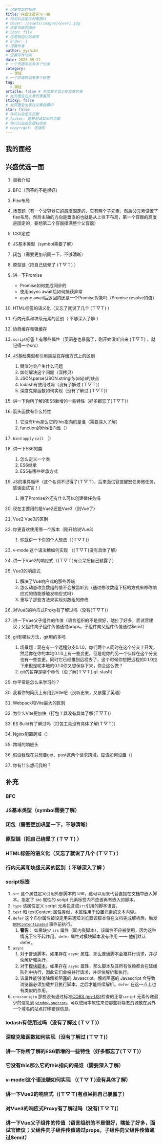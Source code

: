 ```yaml
---
# 这是文章的标题
title: 兴盛优选实习一面
# 你可以自定义封面图片
# cover: /assets/images/cover1.jpg
# 这是页面的图标
# icon: file
# 这是侧边栏的顺序
# order: 3
# 设置作者
author: yyshino
# 设置写作时间
date: 2023-05-22
# 一个页面可以有多个分类
category:
  - 面经
# 一个页面可以有多个标签
tag:
  - 面经
article: false # 非文章不显示在文章列表
# 此页面会在文章列表置顶
sticky: false
# 此页面会出现在文章收藏中
star: false
# 你可以自定义页脚
# footer: 这是测试显示的页脚
# 你可以自定义版权信息
# copyright: 无版权
---
```


## 我的面经

## 兴盛优选一面

1. 自我介绍

2. BFC（回答的不是很好）

3. Flex布局

4. 场景题（有一个父容器它的高度固定的，它有两个子元素，然后父元素设置了flex布局，然后主轴的方向是垂直的也就是从上往下布局，第一个容器的高度是固定的，要想第二个容器撑满整个父容器）

5. CSS定位
6. JS基本类型（symbol需要了解）
7. 闭包（需要更加巩固一下，不够清晰）
8. 原型链（把自己绕晕了 (Ｔ▽Ｔ) ）
9. 讲一下Promise
   - Promise如何变成同步的
   - 使用async await后如何捕获异常
   - async await后返回的还是一个Promise对象吗（Promise resolve的值）
10. HTML标签的语义化（又忘了就说了几个 (Ｔ▽Ｔ) ）
11. 行内元素和块级元素的区别（ 不够深入了解 ）
12. 协商缓存和强缓存
13. `script`标签上有哪些属性（英语差也暴露了，刚开始没听出来  (Ｔ▽Ｔ) ，就记得一个src）
14. JS基础类型和引用类型在存储方式上的区别
    1. 赋值时会产生什么问题
    2. 如何解决这个问题（深拷贝）
    3. JSON.parse(JSON.stringify(obj))的缺点
    4. lodash有使用过吗（没有了解过 (Ｔ▽Ｔ)）
    5. 深度克隆函数如何实现（没有了解过 (Ｔ▽Ｔ)）
15. 讲一下你所了解的ES6新增的一些特性（好多都忘了(Ｔ▽Ｔ)）
16. 箭头函数有什么特性
    1. 它没有this那么它的this指向的是谁（需要深入了解）
    2. function的this指向谁（）
17. `bind` `apply` `call` （）
18. 讲一下ES6的类
    1. 怎么定义一个类
    2. ES6继承
    3. ES5有哪些继承方式
19. JS的事件循环（这个名词不记得了(Ｔ▽Ｔ)，后来面试官提醒宏任务微任务，感谢面试官！）
    1. 除了Promise外还有什么可以创建微任务吗
20. 现在主要用的是Vue2还是Vue3（到Vue了）
21. Vue2 Vue3的区别
22. 你更喜欢使用哪一个版本（刚开始说Vue3）
    1. 你就讲一下你的个人想法（(Ｔ▽Ｔ)）
23. v-model这个语法糖如何实现 （(Ｔ▽Ｔ)没有具体了解）
24. 讲一下Vue2的响应式（(Ｔ▽Ｔ)有点呆把自己暴露了）
25. Vue3的响应式
    1. 解决了Vue响应式的那些弊端
    2. 怎么动态改变数组的值不会被监听到（通过修改数组下标的方式来修改响应式的值能够触发响应式吗）
    3. 重写了那些方法来实现对数组的修改
26. 对Vue3的响应式Proxy有了解过吗（没有(Ｔ▽Ｔ)）
27. 讲一下Vue父子组件的传值（语言组织的不是很好，瞎扯了好多，面试官建议；父组件向子组件传值通过props，子组件向父组件传值通过$emit）
28. git有哪些方法，git用的多吗
    1. 场景题：现在有一个远程分支0.1.0，你们两个人同时在这个分支上开发，然后你在你的本地0.1.0上有一些变更，但是呢你的另一个伙伴在这个分支也有一些变更，同时它已经推到远程去了，这个时候你想把远程的0.1.0拉下来但是呢本地的0.1.0你又想保存下来，你会这么做？
    2. git的暂存是哪个命令（没了解(Ｔ▽Ｔ),git stash）
29. 你平常是怎么来学习的？
30. 我看你的简历上有用到Vite吧（没听出来，又暴露了英语）
31. Webpack和Vite最大的区别 
32. 为什么Vite更加快（打包工具没有具体了解(Ｔ▽Ｔ)）
33. ES Build有了解过吗（打包工具没有具体了解(Ｔ▽Ｔ)）
34. Nginx配置跨域（）
35. 跨域的响应头
36. 假设我现在只想要get、post这两个请求跨域，应该如何设置（）
37. 你有什么想问我的？





## 补充



### BFC



### JS基本类型（symbol需要了解）



### 闭包（需要更加巩固一下，不够清晰）



### 原型链（把自己绕晕了 (Ｔ▽Ｔ) ）



### HTML标签的语义化（又忘了就说了几个 (Ｔ▽Ｔ) ）



### 行内元素和块级元素的区别（ 不够深入了解 ）



### script标签

1. `src` 这个属性定义引用外部脚本的 URI，这可以用来代替直接在文档中嵌入脚本。指定了 src 属性的 script 元素标签内不应该再有嵌入的脚本。
2. `type` 该属性定义 script 元素包含或`src`引用的脚本语言。
3. `text` 和 textContent 属性类似，本属性用于设置元素的文本内容。
4. `defer` 这个布尔属性被设定用来通知浏览器该脚本将在文档完成解析后，触发 [`DOMContentLoaded`](https://developer.mozilla.org/zh-CN/docs/Web/API/Window/DOMContentLoaded_event) 事件前执行。
   1. **警告：** 如果缺少 `src` 属性（即内嵌脚本），该属性不应被使用，因为这种情况下它不起作用。`defer` 属性对模块脚本没有作用 —— 他们默认 defer。
5. `async` 
   1. 对于普通脚本，如果存在 `async` 属性，那么普通脚本会被并行请求，并尽快解析和执行。 
   2. 对于[模块脚本](https://developer.mozilla.org/zh-CN/docs/Web/JavaScript/Guide/Modules)，如果存在 `async` 属性，那么脚本及其所有依赖都会在延缓队列中执行，因此它们会被并行请求，并尽快解析和执行。 
   3. 该属性能够消除解析阻塞的 Javascript。解析阻塞的 Javascript 会导致浏览器必须加载并且执行脚本，之后才能继续解析。`defer` 在这一点上也有类似的作用。
6. `crossorigin` 那些没有通过标准[CORS (en-US)](https://developer.mozilla.org/en-US/docs/Web/HTTP/CORS)检查的正常`script` 元素传递最少的信息到 [`window.onerror`](https://developer.mozilla.org/zh-CN/docs/Web/API/Window/error_event)。可以使用本属性来使那些将静态资源放在另外一个域名的站点打印错误信息。



### lodash有使用过吗（没有了解过 (Ｔ▽Ｔ)）



### 深度克隆函数如何实现（没有了解过 (Ｔ▽Ｔ)）



### 讲一下你所了解的ES6新增的一些特性（好多都忘了(Ｔ▽Ｔ)）



### 它没有this那么它的this指向的是谁（需要深入了解）



### v-model这个语法糖如何实现 （(Ｔ▽Ｔ)没有具体了解）



### 讲一下Vue2的响应式（(Ｔ▽Ｔ)有点呆把自己暴露了）



### 对Vue3的响应式Proxy有了解过吗（没有(Ｔ▽Ｔ)）



### 讲一下Vue父子组件的传值（语言组织的不是很好，瞎扯了好多，面试官建议；父组件向子组件传值通过props，子组件向父组件传值通过$emit）